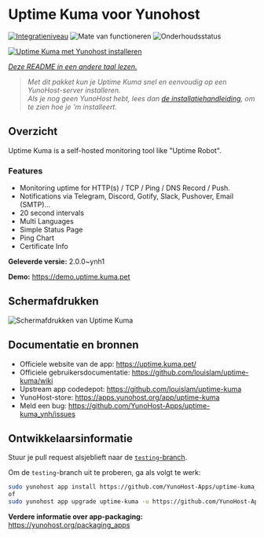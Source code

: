 <!--
NB: Deze README is automatisch gegenereerd door <https://github.com/YunoHost/apps/tree/master/tools/readme_generator>
Hij mag NIET handmatig aangepast worden.
-->

# Uptime Kuma voor Yunohost

[![Integratieniveau](https://apps.yunohost.org/badge/integration/uptime-kuma)](https://ci-apps.yunohost.org/ci/apps/uptime-kuma/)
![Mate van functioneren](https://apps.yunohost.org/badge/state/uptime-kuma)
![Onderhoudsstatus](https://apps.yunohost.org/badge/maintained/uptime-kuma)

[![Uptime Kuma met Yunohost installeren](https://install-app.yunohost.org/install-with-yunohost.svg)](https://install-app.yunohost.org/?app=uptime-kuma)

*[Deze README in een andere taal lezen.](./ALL_README.md)*

> *Met dit pakket kun je Uptime Kuma snel en eenvoudig op een YunoHost-server installeren.*  
> *Als je nog geen YunoHost hebt, lees dan [de installatiehandleiding](https://yunohost.org/install), om te zien hoe je 'm installeert.*

## Overzicht

Uptime Kuma is a self-hosted monitoring tool like "Uptime Robot".

### Features

- Monitoring uptime for HTTP(s) / TCP / Ping / DNS Record / Push.
- Notifications via Telegram, Discord, Gotify, Slack, Pushover, Email (SMTP)...
- 20 second intervals
- Multi Languages
- Simple Status Page
- Ping Chart
- Certificate Info


**Geleverde versie:** 2.0.0~ynh1

**Demo:** <https://demo.uptime.kuma.pet>

## Schermafdrukken

![Schermafdrukken van Uptime Kuma](./doc/screenshots/example.jpg)

## Documentatie en bronnen

- Officiele website van de app: <https://uptime.kuma.pet/>
- Officiele gebruikersdocumentatie: <https://github.com/louislam/uptime-kuma/wiki>
- Upstream app codedepot: <https://github.com/louislam/uptime-kuma>
- YunoHost-store: <https://apps.yunohost.org/app/uptime-kuma>
- Meld een bug: <https://github.com/YunoHost-Apps/uptime-kuma_ynh/issues>

## Ontwikkelaarsinformatie

Stuur je pull request alsjeblieft naar de [`testing`-branch](https://github.com/YunoHost-Apps/uptime-kuma_ynh/tree/testing).

Om de `testing`-branch uit te proberen, ga als volgt te werk:

```bash
sudo yunohost app install https://github.com/YunoHost-Apps/uptime-kuma_ynh/tree/testing --debug
of
sudo yunohost app upgrade uptime-kuma -u https://github.com/YunoHost-Apps/uptime-kuma_ynh/tree/testing --debug
```

**Verdere informatie over app-packaging:** <https://yunohost.org/packaging_apps>
